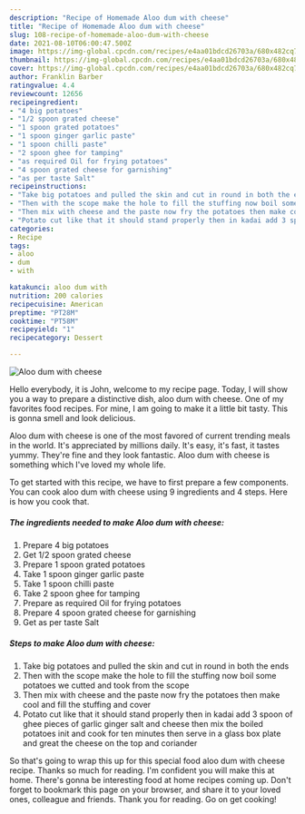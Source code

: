 ```yaml
---
description: "Recipe of Homemade Aloo dum with cheese"
title: "Recipe of Homemade Aloo dum with cheese"
slug: 108-recipe-of-homemade-aloo-dum-with-cheese
date: 2021-08-10T06:00:47.500Z
image: https://img-global.cpcdn.com/recipes/e4aa01bdcd26703a/680x482cq70/aloo-dum-with-cheese-recipe-main-photo.jpg
thumbnail: https://img-global.cpcdn.com/recipes/e4aa01bdcd26703a/680x482cq70/aloo-dum-with-cheese-recipe-main-photo.jpg
cover: https://img-global.cpcdn.com/recipes/e4aa01bdcd26703a/680x482cq70/aloo-dum-with-cheese-recipe-main-photo.jpg
author: Franklin Barber
ratingvalue: 4.4
reviewcount: 12656
recipeingredient:
- "4 big potatoes"
- "1/2 spoon grated cheese"
- "1 spoon grated potatoes"
- "1 spoon ginger garlic paste"
- "1 spoon chilli paste"
- "2 spoon ghee for tamping"
- "as required Oil for frying potatoes"
- "4 spoon grated cheese for garnishing"
- "as per taste Salt"
recipeinstructions:
- "Take big potatoes and pulled the skin and cut in round in both the ends"
- "Then with the scope make the hole to fill the stuffing now boil some potatoes we cutted and took from the scope"
- "Then mix with cheese and the paste now fry the potatoes then make cool and fill the stuffing and cover"
- "Potato cut like that it should stand properly then in kadai add 3 spoon of ghee pieces of garlic ginger salt and cheese then mix the boiled potatoes init and cook for ten minutes then serve in a glass box plate and great the cheese on the top and coriander"
categories:
- Recipe
tags:
- aloo
- dum
- with

katakunci: aloo dum with 
nutrition: 200 calories
recipecuisine: American
preptime: "PT28M"
cooktime: "PT58M"
recipeyield: "1"
recipecategory: Dessert

---
```



![Aloo dum with cheese](https://img-global.cpcdn.com/recipes/e4aa01bdcd26703a/680x482cq70/aloo-dum-with-cheese-recipe-main-photo.jpg)

Hello everybody, it is John, welcome to my recipe page. Today, I will show you a way to prepare a distinctive dish, aloo dum with cheese. One of my favorites food recipes. For mine, I am going to make it a little bit tasty. This is gonna smell and look delicious.



Aloo dum with cheese is one of the most favored of current trending meals in the world. It's appreciated by millions daily. It's easy, it's fast, it tastes yummy. They're fine and they look fantastic. Aloo dum with cheese is something which I've loved my whole life.


To get started with this recipe, we have to first prepare a few components. You can cook aloo dum with cheese using 9 ingredients and 4 steps. Here is how you cook that.

<!--inarticleads1-->

##### The ingredients needed to make Aloo dum with cheese:

1. Prepare 4 big potatoes
1. Get 1/2 spoon grated cheese
1. Prepare 1 spoon grated potatoes
1. Take 1 spoon ginger garlic paste
1. Take 1 spoon chilli paste
1. Take 2 spoon ghee for tamping
1. Prepare as required Oil for frying potatoes
1. Prepare 4 spoon grated cheese for garnishing
1. Get as per taste Salt




<!--inarticleads2-->

##### Steps to make Aloo dum with cheese:

1. Take big potatoes and pulled the skin and cut in round in both the ends
1. Then with the scope make the hole to fill the stuffing now boil some potatoes we cutted and took from the scope
1. Then mix with cheese and the paste now fry the potatoes then make cool and fill the stuffing and cover
1. Potato cut like that it should stand properly then in kadai add 3 spoon of ghee pieces of garlic ginger salt and cheese then mix the boiled potatoes init and cook for ten minutes then serve in a glass box plate and great the cheese on the top and coriander




So that's going to wrap this up for this special food aloo dum with cheese recipe. Thanks so much for reading. I'm confident you will make this at home. There's gonna be interesting food at home recipes coming up. Don't forget to bookmark this page on your browser, and share it to your loved ones, colleague and friends. Thank you for reading. Go on get cooking!
